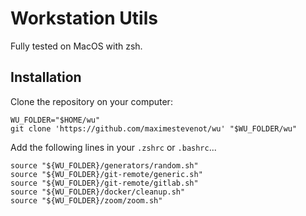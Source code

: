 # Workstation Utils

Fully tested on MacOS with zsh.

## Installation

Clone the repository on your computer:

```shell
WU_FOLDER="$HOME/wu"
git clone 'https://github.com/maximestevenot/wu' "$WU_FOLDER/wu"
```

Add the following lines in your `.zshrc` or `.bashrc`...

```shell
source "${WU_FOLDER}/generators/random.sh"
source "${WU_FOLDER}/git-remote/generic.sh"
source "${WU_FOLDER}/git-remote/gitlab.sh"
source "${WU_FOLDER}/docker/cleanup.sh"
source "${WU_FOLDER}/zoom/zoom.sh"
```
